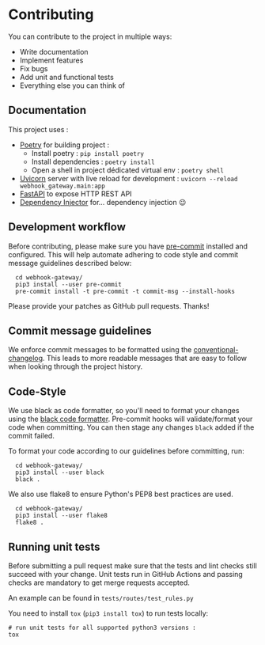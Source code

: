 # Contributing

You can contribute to the project in multiple ways:

* Write documentation
* Implement features
* Fix bugs
* Add unit and functional tests
* Everything else you can think of


## Documentation
This project uses :
- [Poetry] for building project :
  - Install poetry : `pip install poetry`
  - Install dependencies : `poetry install`
  - Open a shell in project dédicated virtual env : `poetry shell`
- [Uvicorn] server with live reload for development : `uvicorn --reload webhook_gateway.main:app`
- [FastAPI] to expose HTTP REST API
- [Dependency Injector] for... dependency injection :wink:

[Poetry]: https://python-poetry.org/
[Uvicorn]: https://www.uvicorn.org/
[FastAPI]: https://fastapi.tiangolo.com
[Dependency Injector]: https://python-dependency-injector.ets-labs.org/


## Development workflow

Before contributing, please make sure you have [pre-commit](https://pre-commit.com)
installed and configured. This will help automate adhering to code style and commit
message guidelines described below:

```shell
  cd webhook-gateway/
  pip3 install --user pre-commit
  pre-commit install -t pre-commit -t commit-msg --install-hooks
```
Please provide your patches as GitHub pull requests. Thanks!


## Commit message guidelines

We enforce commit messages to be formatted using the [conventional-changelog](https://github.com/angular/angular/blob/master/CONTRIBUTING.md#commit).
This leads to more readable messages that are easy to follow when looking through the project history.


## Code-Style

We use black as code formatter, so you'll need to format your changes using the
[black code formatter](https://github.com/python/black). Pre-commit hooks will validate/format your code
when committing. You can then stage any changes `black` added if the commit failed.

To format your code according to our guidelines before committing, run:

```shell
  cd webhook-gateway/
  pip3 install --user black
  black .
```

We also use flake8 to ensure Python's PEP8 best practices are used.
```shell
  cd webhook-gateway/
  pip3 install --user flake8
  flake8 .
```


## Running unit tests

Before submitting a pull request make sure that the tests and lint checks still succeed with
your change. Unit tests run in GitHub Actions and passing checks are mandatory to get
merge requests accepted.

An example can be found in `tests/routes/test_rules.py`

You need to install `tox` (`pip3 install tox`) to run tests locally:

```
# run unit tests for all supported python3 versions :
tox
```
